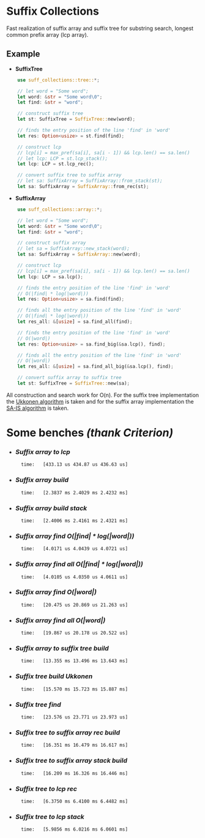 # Suffix Collections

Fast realization of suffix array and suffix tree for substring search, longest common prefix array (lcp array).

## Example
* **SuffixTree**
```rust
    use suff_collections::tree::*;

    // let word = "Some word";
    let word: &str = "Some word\0";
    let find: &str = "word";

    // construct suffix tree
    let st: SuffixTree = SuffixTree::new(word);

    // finds the entry position of the line 'find' in 'word'
    let res: Option<usize> = st.find(find);

    // construct lcp
    // lcp[i] = max_pref(sa[i], sa[i - 1]) && lcp.len() == sa.len()
    // let lcp: LCP = st.lcp_stack();
    let lcp: LCP = st.lcp_rec();

    // convert suffix tree to suffix array
    // let sa: SuffixArray = SuffixArray::from_stack(st);
    let sa: SuffixArray = SuffixArray::from_rec(st);
```

* **SuffixArray**
```rust
    use suff_collections::array::*;

    // let word = "Some word";
    let word: &str = "Some word\0";
    let find: &str = "word";

    // construct suffix array
    // let sa = SuffixArray::new_stack(word);
    let sa: SuffixArray = SuffixArray::new(word);

    // construct lcp
    // lcp[i] = max_pref(sa[i], sa[i - 1]) && lcp.len() == sa.len()
    let lcp: LCP = sa.lcp();

    // finds the entry position of the line 'find' in 'word'
    // O(|find| * log(|word|))
    let res: Option<usize> = sa.find(find);

    // finds all the entry position of the line 'find' in 'word'
    // O(|find| * log(|word|))
    let res_all: &[usize] = sa.find_all(find);

    // finds the entry position of the line 'find' in 'word'
    // O(|word|)
    let res: Option<usize> = sa.find_big(&sa.lcp(), find);

    // finds all the entry position of the line 'find' in 'word'
    // O(|word|)
    let res_all: &[usize] = sa.find_all_big(&sa.lcp(), find);

    // convert suffix array to suffix tree
    let st: SuffixTree = SuffixTree::new(sa);
```
All construction and search work for O(n). For the suffix tree implementation the [Ukkonen algorithm][2] is taken and for the suffix array implementation the [SA-IS algorithm][1] is taken.

[1]: https://www.researchgate.net/profile/Daricks_Wai_Hong_Chan/publication/221577802_Linear_Suffix_Array_Construction_by_Almost_Pure_Induced-Sorting/links/00b495318a21ba484f000000/Linear-Suffix-Array-Construction-by-Almost-Pure-Induced-Sorting.pdf?origin=publication_detail

[2]: https://web.stanford.edu/~mjkay/gusfield.pdf

# Some benches *(thank Criterion)*

* ### *Suffix array to lcp*
        time:   [433.13 us 434.87 us 436.63 us]

* ### *Suffix array build*
        time:   [2.3837 ms 2.4029 ms 2.4232 ms]

* ### *Suffix array build stack*
        time:   [2.4006 ms 2.4161 ms 2.4321 ms]

* ### *Suffix array find O(|find| * log(|word|))*
        time:   [4.0171 us 4.0439 us 4.0721 us]

* ### *Suffix array find all O(|find| * log(|word|))*
        time:   [4.0105 us 4.0350 us 4.0611 us]

* ### *Suffix array find O(|word|)*
        time:   [20.475 us 20.869 us 21.263 us]

* ### *Suffix array find all O(|word|)*
        time:   [19.867 us 20.178 us 20.522 us]

* ### *Suffix array to suffix tree build*
        time:   [13.355 ms 13.496 ms 13.643 ms]

* ### *Suffix tree build Ukkonen*
        time:   [15.570 ms 15.723 ms 15.887 ms]

* ### *Suffix tree find*
        time:   [23.576 us 23.771 us 23.973 us]

* ### *Suffix tree to suffix array rec build*
        time:   [16.351 ms 16.479 ms 16.617 ms]

* ### *Suffix tree to suffix array stack build*
        time:   [16.209 ms 16.326 ms 16.446 ms]

* ### *Suffix tree to lcp rec*
        time:   [6.3750 ms 6.4100 ms 6.4482 ms]

* ### *Suffix tree to lcp stack*
        time:   [5.9856 ms 6.0216 ms 6.0601 ms]